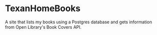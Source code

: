 # TexanHomeBooks
A site that lists my books using a Postgres database and gets information from Open Library's Book Covers API.
